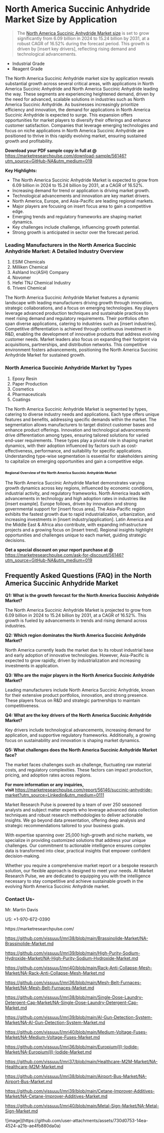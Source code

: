 <h1>North America Succinic Anhydride Market&nbsp;Size by Application</h1><blockquote><p>The <a href="https://marketresearchpulse.com/download-sample/56146?utm_source=GitHub-NA&amp;utm_medium=019">North America Succinic Anhydride Market size</a> is set to grow significantly from 6.09 billion in 2024 to 15.24 billion by 2031, at a robust CAGR of 16.52% during the forecast period. This growth is driven by [insert key drivers], reflecting rising demand and technological advancements.</p></blockquote><ul><li>Industrial Grade<li> Reagent Grade</li></ul><p>The North America Succinic Anhydride market size by application reveals substantial growth across several critical areas, with applications in North America Succinic Anhydride and North America Succinic Anhydride leading the way. These segments are experiencing heightened demand, driven by the need for advanced, scalable solutions in industries such as North America Succinic Anhydride. As businesses increasingly prioritize efficiency and innovation, the demand for applications in North America Succinic Anhydride is expected to surge. This expansion offers opportunities for market players to diversify their offerings and enhance customer satisfaction. Companies that leverage emerging technologies and focus on niche applications in North America Succinic Anhydride are positioned to thrive in this rapidly evolving market, ensuring sustained growth and profitability.</p><p><strong>Download your PDF sample copy in full at @ </strong><a href="https://marketresearchpulse.com/download-sample/56146?utm_source=GitHub-NA&amp;utm_medium=019">https://marketresearchpulse.com/download-sample/56146?utm_source=GitHub-NA&amp;utm_medium=019</a></p><p><strong>Key Highlights: </strong></p><ul><li>The North America Succinic Anhydride Market is expected to grow from 6.09 billion in 2024 to 15.24 billion by 2031, at a CAGR of 16.52%.</li><li>Increasing demand for trend or application is driving market growth.</li><li>Technological advancements and innovation are key market drivers.</li><li>North America, Europe, and Asia-Pacific are leading regional markets.</li><li>Major players are focusing on insert focus area to gain a competitive edge.</li><li>Emerging trends and regulatory frameworks are shaping market dynamics.</li><li>Key challenges include challenge, influencing growth potential.</li><li>Strong growth is anticipated in sector over the forecast period.</li></ul><h3>Leading Manufacturers in the North America Succinic Anhydride Market: A Detailed Industry Overview</h3><ol><li>ESIM Chemicals</li><li>Milliken Chemical</li><li>Ashland Inc(ASH) Company</li><li>Novomer</li><li>Hefei TNJ Chemical Industry</li><li>Triveni Chemical</li></ol><div class="flex max-w-full flex-col flex-grow"><div class="min-h-8 text-message flex w-full flex-col items-end gap-2 whitespace-normal break-words [.text-message+&amp;]:mt-5" dir="auto" data-message-author-role="assistant" data-message-id="fd8432e4-4910-450d-b182-61b7bfb0a01f" data-message-model-slug="gpt-4o"><div class="flex w-full flex-col gap-1 empty:hidden first:pt-[3px]"><div class="markdown prose w-full break-words dark:prose-invert light"><p>The North America Succinic Anhydride Market features a dynamic landscape with leading manufacturers driving growth through innovation, strategic collaborations, and a focus on emerging technologies. Key players leverage advanced production techniques and sustainable practices to meet rising demand and regulatory requirements. Their portfolios often span diverse applications, catering to industries such as [insert industries]. Competitive differentiation is achieved through continuous investment in R&amp;D, enabling the development of innovative products that address evolving customer needs. Market leaders also focus on expanding their footprint via acquisitions, partnerships, and distribution networks. This competitive environment fosters advancements, positioning the North America Succinic Anhydride Market for sustained growth.</p></div></div></div></div><h3>North America Succinic Anhydride Market by Types</h3><ol><li>Epoxy Resin<li> Paper Production<li> Cosmetics<li> Pharmaceuticals<li> Coatings</li></ol><div class="flex max-w-full flex-col flex-grow"><div class="min-h-8 text-message flex w-full flex-col items-end gap-2 whitespace-normal break-words [.text-message+&amp;]:mt-5" dir="auto" data-message-author-role="assistant" data-message-id="084470be-0bb7-4664-bddf-5156b4f41249" data-message-model-slug="gpt-4o-mini"><div class="flex w-full flex-col gap-1 empty:hidden first:pt-[3px]"><div class="markdown prose w-full break-words dark:prose-invert light"><p>The North America Succinic Anhydride Market is segmented by types, catering to diverse industry needs and applications. Each type offers unique features and benefits, addressing specific demands within the market. The segmentation allows manufacturers to target distinct customer bases and enhance product offerings. Innovation and technological advancements drive differentiation among types, ensuring tailored solutions for varied end-user requirements. These types play a pivotal role in shaping market dynamics, with their adoption influenced by factors such as cost-effectiveness, performance, and suitability for specific applications. Understanding type-wise segmentation is essential for stakeholders aiming to capitalize on emerging opportunities and gain a competitive edge.</p></div></div></div></div><h3><span style="font-size: 11px;">Regional Overview of the North America Succinic Anhydride Market</span></h3><div class="flex max-w-full flex-col flex-grow"><div class="min-h-8 text-message flex w-full flex-col items-end gap-2 whitespace-normal break-words [.text-message+&amp;]:mt-5" dir="auto" data-message-author-role="assistant" data-message-id="e9038762-ce64-4e30-91c9-9bd413514231" data-message-model-slug="gpt-4o-mini"><div class="flex w-full flex-col gap-1 empty:hidden first:pt-[3px]"><div class="markdown prose w-full break-words dark:prose-invert light"><p>The North America Succinic Anhydride Market demonstrates varying growth dynamics across key regions, influenced by economic conditions, industrial activity, and regulatory frameworks. North America leads with advancements in technology and high adoption rates in industries like [insert example]. Europe follows, driven by innovation and strong governmental support for [insert focus area]. The Asia-Pacific region exhibits the fastest growth due to rapid industrialization, urbanization, and increasing investments in [insert industry/application]. Latin America and the Middle East &amp; Africa also contribute, with expanding infrastructure projects and a growing focus on [insert trend]. Regional insights highlight opportunities and challenges unique to each market, guiding strategic decisions.</p></div></div></div></div><p><strong>Get a special discount on your report purchase at @ </strong><a href="https://marketresearchpulse.com/ask-for-discount/56146?utm_source=GitHub-NA&amp;utm_medium=019">https://marketresearchpulse.com/ask-for-discount/56146?utm_source=GitHub-NA&amp;utm_medium=019</a></p><h2>Frequently Asked Questions (FAQ) in the North America Succinic Anhydride Market</h2><p><strong>Q1: What is the growth forecast for the North America Succinic Anhydride Market?</strong></p><p>The North America Succinic Anhydride Market is projected to grow from 6.09 billion in 2024 to 15.24 billion by 2031, at a CAGR of 16.52%. This growth is fueled by advancements in trends and rising demand across industries.</p><p><strong>Q2: Which region dominates the North America Succinic Anhydride Market?</strong></p><p>North America currently leads the market due to its robust industrial base and early adoption of innovative technologies. However, Asia-Pacific is expected to grow rapidly, driven by industrialization and increasing investments in application.</p><p><strong>Q3: Who are the major players in the North America Succinic Anhydride Market?</strong></p><p>Leading manufacturers include North America Succinic Anhydride, known for their extensive product portfolios, innovation, and strong presence. These players focus on R&amp;D and strategic partnerships to maintain competitiveness.</p><p><strong>Q4: What are the key drivers of the North America Succinic Anhydride Market?</strong></p><p>Key drivers include technological advancements, increasing demand for application, and supportive regulatory frameworks. Additionally, a growing focus on sustainability and innovation is shaping market dynamics.</p><p><strong>Q5: What challenges does the North America Succinic Anhydride Market face?</strong></p><p>The market faces challenges such as challenge, fluctuating raw material costs, and regulatory complexities. These factors can impact production, pricing, and adoption rates across regions.</p><p><strong>For more information or any inquiries, visit&nbsp;</strong><a href="https://marketresearchpulse.com/report/56146/succinic-anhydride-market?utm_source=Linkedin&utm_medium=0111">https://marketresearchpulse.com/report/56146/succinic-anhydride-market?utm_source=Linkedin&utm_medium=0111</a></p><p>Market Research Pulse is powered by a team of over 250 seasoned analysts and subject matter experts who leverage advanced data collection techniques and robust research methodologies to deliver actionable insights. We go beyond data presentation, offering deep analysis and strategic recommendations tailored to your business goals.</p><p>With expertise spanning over 25,000 high-growth and niche markets, we specialize in providing customized solutions that address your unique challenges. Our commitment to actionable intelligence ensures complex data is transformed into clear, practical insights that empower confident decision-making.</p><p>Whether you require a comprehensive market report or a bespoke research solution, our flexible approach is designed to meet your needs. At Market Research Pulse, we are dedicated to equipping you with the intelligence necessary to stay competitive and achieve sustainable growth in the evolving North America Succinic Anhydride market.</p><h3><strong>Contact Us-</strong></h3><p>Mr. Martin Davis</p><p>US: +1-970-672-0390</p><p>https://marketresearchpulse.com/</p><p><a href="https://github.com/vissuuu1/mri38/blob/main/Brassinolide-Market/NA-Brassinolide-Market.md">https://github.com/vissuuu1/mri38/blob/main/Brassinolide-Market/NA-Brassinolide-Market.md</a></p><p><a href="https://github.com/vissuuu1/mri39/blob/main/High-Purity-Sodium-Hydroxide-Market/NA-High-Purity-Sodium-Hydroxide-Market.md">https://github.com/vissuuu1/mri39/blob/main/High-Purity-Sodium-Hydroxide-Market/NA-High-Purity-Sodium-Hydroxide-Market.md</a></p><p><a href="https://github.com/vissuuu1/mri40/blob/main/Rack-Anti-Collapse-Mesh-Market/NA-Rack-Anti-Collapse-Mesh-Market.md">https://github.com/vissuuu1/mri40/blob/main/Rack-Anti-Collapse-Mesh-Market/NA-Rack-Anti-Collapse-Mesh-Market.md</a></p><p><a href="https://github.com/vissuuu1/mri36/blob/main/Mesh-Belt-Furnaces-Market/NA-Mesh-Belt-Furnaces-Market.md">https://github.com/vissuuu1/mri36/blob/main/Mesh-Belt-Furnaces-Market/NA-Mesh-Belt-Furnaces-Market.md</a></p><p><a href="https://github.com/vissuuu1/mri38/blob/main/Single-Dose-Laundry-Detergent-Cap-Market/NA-Single-Dose-Laundry-Detergent-Cap-Market.md">https://github.com/vissuuu1/mri38/blob/main/Single-Dose-Laundry-Detergent-Cap-Market/NA-Single-Dose-Laundry-Detergent-Cap-Market.md</a></p><p><a href="https://github.com/vissuuu1/mri39/blob/main/AI-Gun-Detection-System-Market/NA-AI-Gun-Detection-System-Market.md">https://github.com/vissuuu1/mri39/blob/main/AI-Gun-Detection-System-Market/NA-AI-Gun-Detection-System-Market.md</a></p><p><a href="https://github.com/vissuuu1/mri40/blob/main/Medium-Voltage-Fuses-Market/NA-Medium-Voltage-Fuses-Market.md">https://github.com/vissuuu1/mri40/blob/main/Medium-Voltage-Fuses-Market/NA-Medium-Voltage-Fuses-Market.md</a></p><p><a href="https://github.com/vissuuu1/mri36/blob/main/Europium(II)-Iodide-Market/NA-Europium(II)-Iodide-Market.md">https://github.com/vissuuu1/mri36/blob/main/Europium(II)-Iodide-Market/NA-Europium(II)-Iodide-Market.md</a></p><p><a href="https://github.com/vissuuu1/mri37/blob/main/Healthcare-M2M-Market/NA-Healthcare-M2M-Market.md">https://github.com/vissuuu1/mri37/blob/main/Healthcare-M2M-Market/NA-Healthcare-M2M-Market.md</a></p><p><a href="https://github.com/vissuuu1/mri38/blob/main/Airport-Bus-Market/NA-Airport-Bus-Market.md">https://github.com/vissuuu1/mri38/blob/main/Airport-Bus-Market/NA-Airport-Bus-Market.md</a></p><p><a href="https://github.com/vissuuu1/mri39/blob/main/Cetane-Improver-Additives-Market/NA-Cetane-Improver-Additives-Market.md">https://github.com/vissuuu1/mri39/blob/main/Cetane-Improver-Additives-Market/NA-Cetane-Improver-Additives-Market.md</a></p><p><a href="https://github.com/vissuuu1/mri40/blob/main/Metal-Sign-Market/NA-Metal-Sign-Market.md">https://github.com/vissuuu1/mri40/blob/main/Metal-Sign-Market/NA-Metal-Sign-Market.md</a></p>
![image](https://github.com/user-attachments/assets/730d0753-14ea-4524-a21b-ae4fb880da0a)
